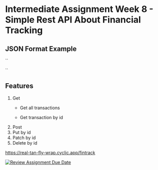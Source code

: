 # Intermediate Assignment Week 8 - Simple Rest API About Financial Tracking
##  JSON Format Example
``

``
## Features
1. Get
   - Get all transactions
     
   - Get transaction by id
3. Post
4. Put by id
6. Patch by id
7. Delete by id

https://real-tan-fly-wrap.cyclic.app/fintrack

[![Review Assignment Due Date](https://classroom.github.com/assets/deadline-readme-button-24ddc0f5d75046c5622901739e7c5dd533143b0c8e959d652212380cedb1ea36.svg)](https://classroom.github.com/a/sRKW9Tsr)
